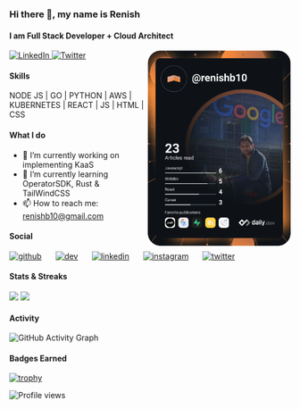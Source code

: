 ### Hi there 👋, my name is Renish
#### I am Full Stack Developer + Cloud Architect

<div align="left">
  <a href="https://www.linkedin.com/in/renishb/">
    <img
      src="https://img.shields.io/static/v1?logo=linkedin&style=flat-square&color=0072b1&label=LinkedIn&message=%E2%98%86"
      alt="LinkedIn"
    />
  </a>
  
  <a href="https://twitter.com/renishb10">
    <img
      src="https://img.shields.io/twitter/follow/renishb10?label=Twitter&logo=twitter&style=flat-square&color=1da1f2&logoColor=ffffff"
      alt="Twitter"
    />
  </a>

  <a href="https://github.com/renishb10" target="_blank">
    <img
      width="256"
      align="right"
      src="https://github.com/renishb10/renishb10/blob/main/devcard.svg"
    />
  </a>
</div>

#### Skills 
NODE JS | GO | PYTHON | AWS | KUBERNETES | REACT | JS | HTML | CSS

#### What I do
- 🔭 I’m currently working on implementing KaaS 
- 🌱 I’m currently learning OperatorSDK, Rust & TailWindCSS 
- 📫 How to reach me: renishb10@gmail.com 

#### Social
<span>[<img src='https://cdn.jsdelivr.net/npm/simple-icons@3.0.1/icons/github.svg' alt='github' height='40'>](https://github.com/renishb10)</span>&ensp;&ensp;&ensp;
<span>[<img src='https://cdn.jsdelivr.net/npm/simple-icons@3.0.1/icons/dev-dot-to.svg' alt='dev' height='40'>](https://dev.to/https://dev.to/renishb10)</span>&ensp;&ensp;&ensp;
<span>[<img src='https://cdn.jsdelivr.net/npm/simple-icons@3.0.1/icons/linkedin.svg' alt='linkedin' height='40'>](https://www.linkedin.com/in/https://in.linkedin.com/in/renishb/)</span>&ensp;&ensp;&ensp;
<span>[<img src='https://cdn.jsdelivr.net/npm/simple-icons@3.0.1/icons/instagram.svg' alt='instagram' height='40'>](https://www.instagram.com/https://www.instagram.com/renishb10//)</span>&ensp;&ensp;&ensp;
<span>[<img src='https://cdn.jsdelivr.net/npm/simple-icons@3.0.1/icons/twitter.svg' alt='twitter' height='40'>](https://twitter.com/https://twitter.com/renishb10?lang=en)</span> 

<h4>Stats & Streaks</h4>
<p>
  <img src = "https://github-readme-stats.vercel.app/api?username=renishb10&show_icons=true&theme=bear" width = 400>
  <img src = "https://github-readme-streak-stats.herokuapp.com?user=renishb10&theme=dark&hide_border=true" width = 400>
</p>

#### Activity
![GitHub Activity Graph](https://activity-graph.herokuapp.com/graph?username=renishb10)   

#### Badges Earned
[![trophy](https://github-profile-trophy.vercel.app/?username=renishb10)](https://github.com/renishb10)

![Profile views](https://gpvc.arturio.dev/renishb10)  
